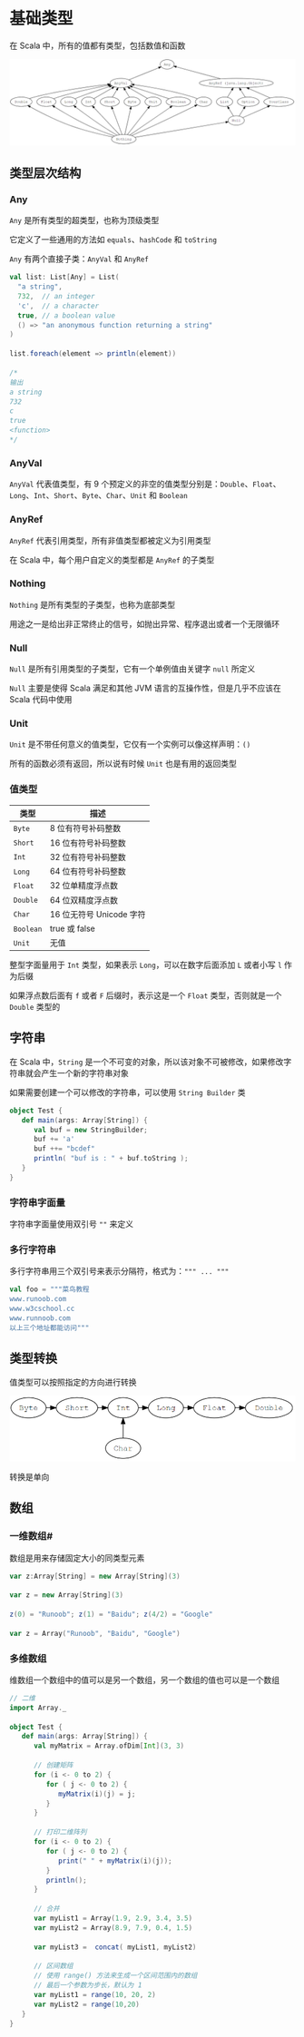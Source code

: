 # 基础类型

在 Scala 中，所有的值都有类型，包括数值和函数

![](../../Picture/Scala/types/01.png)

## 类型层次结构

### Any

`Any` 是所有类型的超类型，也称为顶级类型

它定义了一些通用的方法如 `equals`、`hashCode` 和 `toString`

`Any` 有两个直接子类：`AnyVal` 和 `AnyRef`

```scala
val list: List[Any] = List(
  "a string",
  732,  // an integer
  'c',  // a character
  true, // a boolean value
  () => "an anonymous function returning a string"
)

list.foreach(element => println(element))

/*
输出
a string
732
c
true
<function>
*/
```

### AnyVal

`AnyVal` 代表值类型，有 9 个预定义的非空的值类型分别是：`Double`、`Float`、`Long`、`Int`、`Short`、`Byte`、`Char`、`Unit` 和 `Boolean`

### AnyRef

`AnyRef` 代表引用类型，所有非值类型都被定义为引用类型

在 Scala 中，每个用户自定义的类型都是 `AnyRef` 的子类型

### Nothing

`Nothing` 是所有类型的子类型，也称为底部类型

用途之一是给出非正常终止的信号，如抛出异常、程序退出或者一个无限循环

### Null

`Null` 是所有引用类型的子类型，它有一个单例值由关键字 `null` 所定义

`Null` 主要是使得 Scala 满足和其他 JVM 语言的互操作性，但是几乎不应该在 Scala 代码中使用

### Unit

`Unit` 是不带任何意义的值类型，它仅有一个实例可以像这样声明：`()`

所有的函数必须有返回，所以说有时候 `Unit` 也是有用的返回类型

### 值类型

|类型|描述|
|-|-|
|`Byte`|8 位有符号补码整数
|`Short`|16 位有符号补码整数
|`Int`|32 位有符号补码整数
|`Long`|64 位有符号补码整数
|`Float`|32 位单精度浮点数
|`Double`|64 位双精度浮点数
|`Char`|16 位无符号 Unicode 字符
|`Boolean`|true 或 false
|`Unit`|无值

整型字面量用于 `Int` 类型，如果表示 `Long`，可以在数字后面添加 `L` 或者小写 `l` 作为后缀

如果浮点数后面有 `f` 或者 `F` 后缀时，表示这是一个 `Float` 类型，否则就是一个 `Double` 类型的

## 字符串

在 Scala 中，`String` 是一个不可变的对象，所以该对象不可被修改，如果修改字符串就会产生一个新的字符串对象

如果需要创建一个可以修改的字符串，可以使用 `String Builder` 类

```scala
object Test {
   def main(args: Array[String]) {
      val buf = new StringBuilder;
      buf += 'a'
      buf ++= "bcdef"
      println( "buf is : " + buf.toString );
   }
}
```

### 字符串字面量

字符串字面量使用双引号 `""` 来定义

### 多行字符串

多行字符串用三个双引号来表示分隔符，格式为：`""" ... """`

```scala
val foo = """菜鸟教程
www.runoob.com
www.w3cschool.cc
www.runnoob.com
以上三个地址都能访问"""
```

## 类型转换

值类型可以按照指定的方向进行转换

![](../../Picture/Scala/types/02.png)

转换是单向

## 数组

### 一维数组#

数组是用来存储固定大小的同类型元素

```scala
var z:Array[String] = new Array[String](3)

var z = new Array[String](3)

z(0) = "Runoob"; z(1) = "Baidu"; z(4/2) = "Google"

var z = Array("Runoob", "Baidu", "Google")
```

### 多维数组

维数组一个数组中的值可以是另一个数组，另一个数组的值也可以是一个数组

```scala
// 二维
import Array._

object Test {
   def main(args: Array[String]) {
      val myMatrix = Array.ofDim[Int](3, 3)
     
      // 创建矩阵
      for (i <- 0 to 2) {
         for ( j <- 0 to 2) {
            myMatrix(i)(j) = j;
         }
      }
     
      // 打印二维阵列
      for (i <- 0 to 2) {
         for ( j <- 0 to 2) {
            print(" " + myMatrix(i)(j));
         }
         println();
      }
   
      // 合并
      var myList1 = Array(1.9, 2.9, 3.4, 3.5)
      var myList2 = Array(8.9, 7.9, 0.4, 1.5)

      var myList3 =  concat( myList1, myList2)

      // 区间数组
      // 使用 range() 方法来生成一个区间范围内的数组
      // 最后一个参数为步长，默认为 1
      var myList1 = range(10, 20, 2)
      var myList2 = range(10,20)
   }
}
```